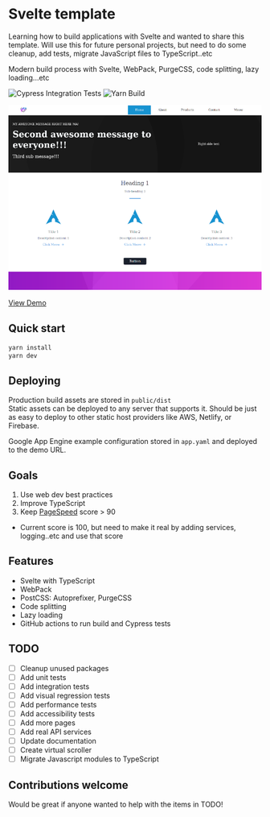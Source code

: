 # Svelte template

Learning how to build applications with Svelte and wanted to share this template. Will use this for future personal projects, but need to do some cleanup, add tests, migrate JavaScript files to TypeScript..etc

Modern build process with Svelte, WebPack, PurgeCSS, code splitting, lazy loading...etc

![Cypress Integration Tests](https://github.com/NazimAli2017/svelte-template/workflows/Cypress%20Integration%20Tests/badge.svg?branch=master)
![Yarn Build](https://github.com/NazimAli2017/svelte-template/workflows/Yarn%20Build/badge.svg?branch=master)

![Screenshot](screenshot.png)

[View Demo](https://source-285017.uc.r.appspot.com/)

## Quick start
```
yarn install
yarn dev
```

## Deploying
Production build assets are stored in `public/dist`  
Static assets can be deployed to any server that supports it. Should be just as easy to deploy to other static host providers like AWS, Netlify, or Firebase.

Google App Engine example configuration stored in `app.yaml` and deployed to the demo URL.

## Goals
1. Use web dev best practices
2. Improve TypeScript
3. Keep [PageSpeed](https://developers.google.com/speed/pagespeed/insights/?url=https%3A%2F%2Fsource-285017.uc.r.appspot.com%2F) score > 90
  - Current score is 100, but need to make it real by adding services, logging..etc and use that score

## Features
- Svelte with TypeScript
- WebPack
- PostCSS: Autoprefixer, PurgeCSS
- Code splitting
- Lazy loading
- GitHub actions to run build and Cypress tests

## TODO
- [ ] Cleanup unused packages
- [ ] Add unit tests
- [ ] Add integration tests
- [ ] Add visual regression tests
- [ ] Add performance tests
- [ ] Add accessibility tests
- [ ] Add more pages
- [ ] Add real API services
- [ ] Update documentation
- [ ] Create virtual scroller
- [ ] Migrate Javascript modules to TypeScript

## Contributions welcome
Would be great if anyone wanted to help with the items in TODO!
